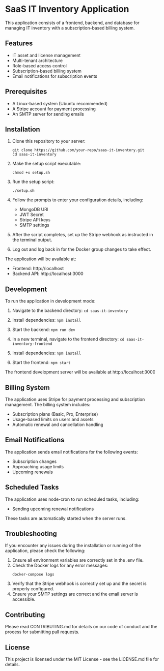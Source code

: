# SaaS IT Inventory Application

This application consists of a frontend, backend, and database for managing IT inventory with a subscription-based billing system.

## Features

- IT asset and license management
- Multi-tenant architecture
- Role-based access control
- Subscription-based billing system
- Email notifications for subscription events

## Prerequisites

- A Linux-based system (Ubuntu recommended)
- A Stripe account for payment processing
- An SMTP server for sending emails

## Installation

1. Clone this repository to your server:
   ```
   git clone https://github.com/your-repo/saas-it-inventory.git
   cd saas-it-inventory
   ```

2. Make the setup script executable:
   ```
   chmod +x setup.sh
   ```

3. Run the setup script:
   ```
   ./setup.sh
   ```

4. Follow the prompts to enter your configuration details, including:
   - MongoDB URI
   - JWT Secret
   - Stripe API keys
   - SMTP settings

5. After the script completes, set up the Stripe webhook as instructed in the terminal output.

6. Log out and log back in for the Docker group changes to take effect.

The application will be available at:
- Frontend: http://localhost
- Backend API: http://localhost:3000

## Development

To run the application in development mode:

1. Navigate to the backend directory: `cd saas-it-inventory`
2. Install dependencies: `npm install`
3. Start the backend: `npm run dev`

4. In a new terminal, navigate to the frontend directory: `cd saas-it-inventory-frontend`
5. Install dependencies: `npm install`
6. Start the frontend: `npm start`

The frontend development server will be available at http://localhost:3000

## Billing System

The application uses Stripe for payment processing and subscription management. The billing system includes:

- Subscription plans (Basic, Pro, Enterprise)
- Usage-based limits on users and assets
- Automatic renewal and cancellation handling

## Email Notifications

The application sends email notifications for the following events:

- Subscription changes
- Approaching usage limits
- Upcoming renewals

## Scheduled Tasks

The application uses node-cron to run scheduled tasks, including:

- Sending upcoming renewal notifications

These tasks are automatically started when the server runs.

## Troubleshooting

If you encounter any issues during the installation or running of the application, please check the following:

1. Ensure all environment variables are correctly set in the .env file.
2. Check the Docker logs for any error messages:
   ```
   docker-compose logs
   ```
3. Verify that the Stripe webhook is correctly set up and the secret is properly configured.
4. Ensure your SMTP settings are correct and the email server is accessible.

## Contributing

Please read CONTRIBUTING.md for details on our code of conduct and the process for submitting pull requests.

## License

This project is licensed under the MIT License - see the LICENSE.md file for details.
